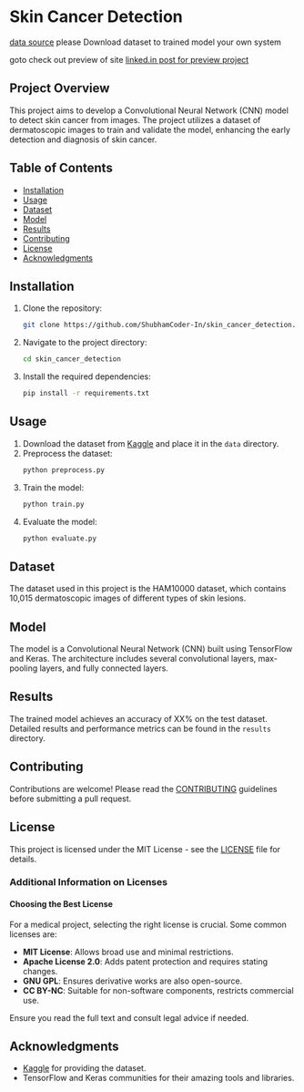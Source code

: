 ﻿# Skin Cancer Detection
[data source](https://www.kaggle.com/datasets/farjanakabirsamanta/skin-cancer-dataset)
please Download dataset to trained model your own system

goto check out preview of site 
[linked.in post for preview project](https://www.linkedin.com/posts/eng-shubham-garg_machinelearning-deeplearning-datascience-activity-7219643707191353344-C-vr?utm_source=share&utm_medium=member_desktop&rcm=ACoAADpsYSEBwRDtIhm36JJ0RsMzyZz1zgzrT1E)
## Project Overview
This project aims to develop a Convolutional Neural Network (CNN) model to detect skin cancer from images. The project utilizes a dataset of dermatoscopic images to train and validate the model, enhancing the early detection and diagnosis of skin cancer.

## Table of Contents
- [Installation](#installation)
- [Usage](#usage)
- [Dataset](#dataset)
- [Model](#model)
- [Results](#results)
- [Contributing](#contributing)
- [License](#license)
- [Acknowledgments](#acknowledgments)

## Installation
1. Clone the repository:
    ```sh
    git clone https://github.com/ShubhamCoder-In/skin_cancer_detection.git
    ```
2. Navigate to the project directory:
    ```sh
    cd skin_cancer_detection
    ```
3. Install the required dependencies:
    ```sh
    pip install -r requirements.txt
    ```

## Usage
1. Download the dataset from [Kaggle](https://www.kaggle.com/datasets/kmader/skin-cancer-mnist-ham10000) and place it in the `data` directory.
2. Preprocess the dataset:
    ```sh
    python preprocess.py
    ```
3. Train the model:
    ```sh
    python train.py
    ```
4. Evaluate the model:
    ```sh
    python evaluate.py
    ```

## Dataset
The dataset used in this project is the HAM10000 dataset, which contains 10,015 dermatoscopic images of different types of skin lesions.

## Model
The model is a Convolutional Neural Network (CNN) built using TensorFlow and Keras. The architecture includes several convolutional layers, max-pooling layers, and fully connected layers.

## Results
The trained model achieves an accuracy of XX% on the test dataset. Detailed results and performance metrics can be found in the `results` directory.

## Contributing
Contributions are welcome! Please read the [CONTRIBUTING](CONTRIBUTING.md) guidelines before submitting a pull request.

## License
This project is licensed under the MIT License - see the [LICENSE](LICENSE) file for details.

### Additional Information on Licenses

#### Choosing the Best License

For a medical project, selecting the right license is crucial. Some common licenses are:

- **MIT License**: Allows broad use and minimal restrictions.
- **Apache License 2.0**: Adds patent protection and requires stating changes.
- **GNU GPL**: Ensures derivative works are also open-source.
- **CC BY-NC**: Suitable for non-software components, restricts commercial use.

Ensure you read the full text and consult legal advice if needed.

## Acknowledgments
- [Kaggle](https://www.kaggle.com/) for providing the dataset.
- TensorFlow and Keras communities for their amazing tools and libraries.
